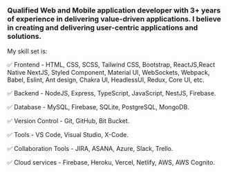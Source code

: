### Qualified Web and Mobile application developer with 3+ years of experience in delivering value-driven applications. I believe in creating and delivering user-centric applications and solutions.
My skill set is:

✅ Frontend - HTML, CSS, SCSS, Tailwind CSS, Bootstrap, ReactJS,React Native NextJS, Styled Component, Material UI, WebSockets, Webpack, Babel, Eslint, Ant design, Chakra UI, HeadlessUI, Redux, Core UI, etc.

✅ Backend - NodeJS, Express, TypeScript, JavaScript, NestJS, Firebase.

✅ Database - MySQL, Firebase, SQLite, PostgreSQL, MongoDB.

✅ Version Control - Git, GitHub, Bit Bucket.

✅ Tools - VS Code, Visual Studio, X-Code.

✅ Collaboration Tools - JIRA, ASANA, Azure, Slack, Trello.

✅ Cloud services - Firebase, Heroku, Vercel, Netlify, AWS, AWS Cognito.

<!--
**SyedHaiderAli1/SyedHaiderAli1** is a ✨ _special_ ✨ repository because its `README.md` (this file) appears on your GitHub profile.

Here are some ideas to get you started:

- 🔭 I’m currently working on ...
- 🌱 I’m currently learning ...
- 👯 I’m looking to collaborate on ...
- 🤔 I’m looking for help with ...
- 💬 Ask me about ...
- 📫 How to reach me: ...
- 😄 Pronouns: ...
- ⚡ Fun fact: ...
-->
